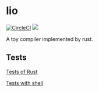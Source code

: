 # lio

[![CircleCI](https://circleci.com/gh/YSawc/rr.svg?style=shield)](https://circleci.com/gh/YSawc/rr)
[![](http://img.shields.io/badge/license-MIT-blue.svg)](./LICENSE)

A toy compiler implemented by rust.

## Tests

[Tests of Rust](https://github.com/YSawc/lio/tree/master/src/tests)

[Tests with shell](https://github.com/YSawc/lio/blob/master/test.sh)
